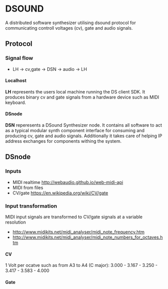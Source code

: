 # DSOUND 

A distributed software synthesizer utilising dsound protocol for communicating controll voltages (cv), gate and audio signals.


## Protocol

### Signal flow
- LH -> cv,gate -> DSN -> audio -> LH 

#### Localhost
**LH** represents the users local machine running the DS client SDK. It produces binary cv and gate signals from a hardware device such as MIDI keyboard.

#### DSnode
**DSN** reperesents a DSound Synthesizer node. It contains all software to act as a typical modular synth component interface for consuming and producing cv, gate and audio signals. Additionally it takes care of helping IP address exchanges for components withing the system.  


## DSnode

### Inputs
- MIDI realtime http://webaudio.github.io/web-midi-api  
- MIDI from files  
- CV/gate https://en.wikipedia.org/wiki/CV/gate 

### Input transformation
MIDI input signals are transformed to CV/gate signals at a variable resolution
- http://www.midikits.net/midi_analyser/midi_note_frequency.htm  
- http://www.midikits.net/midi_analyser/midi_note_numbers_for_octaves.htm 

#### CV
1 Volt per ocatve such as from A3 to A4 (C major): 3.000 - 3.167 - 3.250 - 3.417 - 3.583 - 4.000 

#### Gate

     
